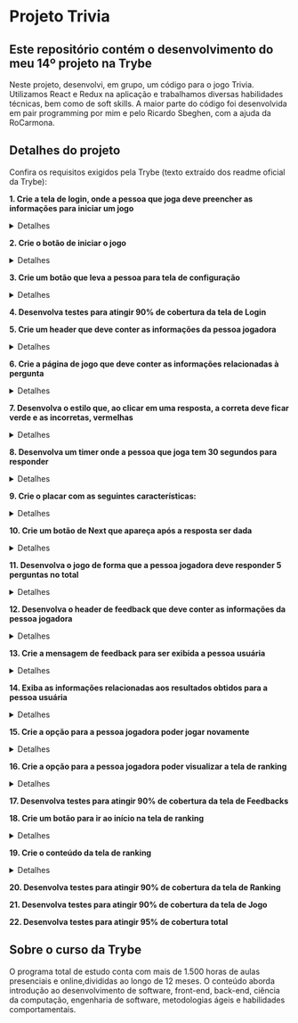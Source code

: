 # Projeto Trivia
## Este repositório contém o desenvolvimento do meu 14º projeto na Trybe

Neste projeto, desenvolvi, em grupo, um código para o jogo Trivia. Utilizamos React e Redux na aplicação e trabalhamos diversas habilidades técnicas, bem como de soft skills. A maior parte do código foi desenvolvida em pair programming por mim e pelo Ricardo Sbeghen, com a ajuda da RoCarmona.

## Detalhes do projeto

Confira os requisitos exigidos pela Trybe (texto extraído dos readme oficial da Trybe):

**1. Crie a tela de login, onde a pessoa que joga deve preencher as informações para iniciar um jogo**

<details><summary>Detalhes</summary>
<p>

> Criar a tela de login contendo as informações de nome e email, onde a pessoa que joga deve conseguir escrever seu nome e email nos inputs e o botão de jogar ("Play") deve estar desabilitado caso não tenha alguma dessas informações.

</p>
</details>

**2. Crie o botão de iniciar o jogo**

<details><summary>Detalhes</summary>
<p>

> O botão "Play" deve fazer requisição para a API para obter o token e redirecionar a pessoa para tela de jogo.

</p>
</details>

**3. Crie um botão que leva a pessoa para tela de configuração**

<details><summary>Detalhes</summary>
<p>

> A tela inicial deve conter um botão que leve para a configuração do jogo.

</p>
</details>

**4.  Desenvolva testes para atingir 90% de cobertura da tela de Login**

**5.  Crie um header que deve conter as informações da pessoa jogadora**

<details><summary>Detalhes</summary>
<p>

> O header deve conter as informações sobre a pessoa jogadora, como a imagem do Gravatar, o nome e o placar.

</p>
</details>

**6. Crie a página de jogo que deve conter as informações relacionadas à pergunta**

<details><summary>Detalhes</summary>
<p>

> Deve ser feita a requisição para a API para popular o jogo com as perguntas, categoria e alternativas.

</p>
</details>

**7. Desenvolva o estilo que, ao clicar em uma resposta, a correta deve ficar verde e as incorretas, vermelhas**

<details><summary>Detalhes</summary>
<p>

> Ao responder a pergunta, se a alternativa for correta, deve ficar verde, caso contrário, vermelha.

</p>
</details>

**8. Desenvolva um timer onde a pessoa que joga tem 30 segundos para responder**

<details><summary>Detalhes</summary>
<p>

> A página deve conter um timer com o tempo máximo de 30 segundos para responder. Caso ultrapasse o tempo, a pergunta é considerada errada.

</p>
</details>

**9. Crie o placar com as seguintes características:**

<details><summary>Detalhes</summary>
<p>

> Ao clicar na resposta correta, pontos devem ser somados no placar da pessoa que está jogando.

</p>
</details>

**10. Crie um botão de Next que apareça após a resposta ser dada**

<details><summary>Detalhes</summary>
<p>

> Deve aparecer um botão de próxima ("Next") pergunta após a resposta ser dada.

</p>
</details>

**11. Desenvolva o jogo de forma que a pessoa jogadora deve responder 5 perguntas no total**

<details><summary>Detalhes</summary>
<p>

> O jogo deve ser composto por 5 perguntas, onde, a cada nova pergunta, o timer é reiniciado. Após respondê-las, a pessoa que joga deve ser redirecionada para a tela de feedback.

</p>
</details>

**12. Desenvolva o header de feedback que deve conter as informações da pessoa jogadora**

<details><summary>Detalhes</summary>
<p>

> A tela de feedback deve conter as informações da pessoa que joga, incluindo o placar com o valor referente ao desempenho no jogo.

</p>
</details>

**13. Crie a mensagem de feedback para ser exibida a pessoa usuária**

<details><summary>Detalhes</summary>
<p>

> A tela de feedback deve exibir uma mensagem relacionada ao desempenho da pessoa que jogou.

</p>
</details>

**14. Exiba as informações relacionadas aos resultados obtidos para a pessoa usuária**

<details><summary>Detalhes</summary>
<p>

> A tela de feedback deve exibir informações sobre o desempenho da pessoa, como o placar final e o número de perguntas que acertou.

</p>
</details>

**15. Crie a opção para a pessoa jogadora poder jogar novamente**

<details><summary>Detalhes</summary>
<p>

> A pessoa terá a opção de jogar novamente ("Play Again") que, ao ser clicada, levará para a tela de inicial.

</p>
</details>

**16. Crie a opção para a pessoa jogadora poder visualizar a tela de ranking**

<details><summary>Detalhes</summary>
<p>

> Deve existir um botão que redirecione a pessoa para a tela de ranking.

</p>
</details>

**17. Desenvolva testes para atingir 90% de cobertura da tela de Feedbacks**

**18. Crie um botão para ir ao início na tela de ranking**

<details><summary>Detalhes</summary>
<p>

> O botão deve redirecionar a pessoa para a tela de inicial (login).

</p>
</details>

**19. Crie o conteúdo da tela de ranking**

<details><summary>Detalhes</summary>
<p>

> A tela de ranking deve possuir uma lista com a imagem, nome e pontuação das pessoas que jogaram e deve ficar armazenado no localStorage.

</p>
</details>

**20. Desenvolva testes para atingir 90% de cobertura da tela de Ranking**

**21. Desenvolva testes para atingir 90% de cobertura da tela de Jogo**

**22.  Desenvolva testes para atingir 95% de cobertura total**

## Sobre o curso da Trybe
O programa total de estudo conta com mais de 1.500 horas de aulas presenciais e online,divididas ao longo de 12 meses. O conteúdo aborda introdução ao desenvolvimento de software, front-end, back-end, ciência da computação, engenharia de software, metodologias ágeis e habilidades comportamentais.
